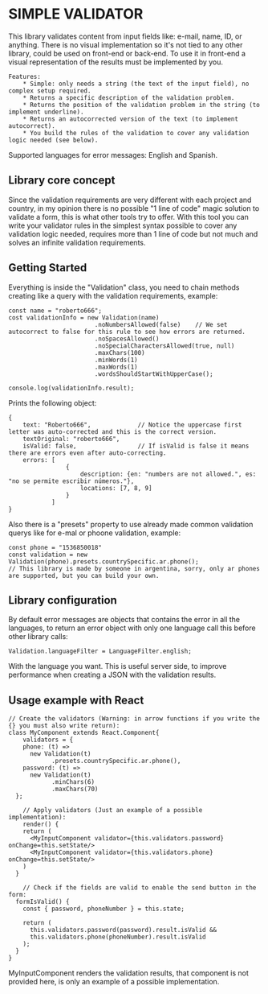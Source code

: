 # SIMPLE VALIDATOR

This library validates content from input fields like: e-mail, name, ID, or anything. 
There is no visual implementation so it's not tied to any other library, could be used on front-end or back-end. To use it in front-end a visual representation of the results must be implemented by you.
```
Features:
    * Simple: only needs a string (the text of the input field), no complex setup required.
    * Returns a specific description of the validation problem.
    * Returns the position of the validation problem in the string (to implement underline).
    * Returns an autocorrected version of the text (to implement autocorrect).
    * You build the rules of the validation to cover any validation logic needed (see below).
```
Supported languages for error messages: English and Spanish.

## Library core concept

Since the validation requirements are very different with each project and country, in my opinion there is no possible "1 line of code" magic solution to validate a form, this is what other tools try to offer.
With this tool you can write your validator rules in the simplest syntax possible to cover any validation logic needed, requires more than 1 line of code but not much and solves an infinite validation requirements.

## Getting Started

Everything is inside the "Validation" class, you need to chain methods creating like a query with the validation requirements, example:

```
const name = "roberto666";
cost validationInfo = new Validation(name)
                        .noNumbersAllowed(false)    // We set autocorrect to false for this rule to see how errors are returned.
                        .noSpacesAllowed()
                        .noSpecialCharactersAllowed(true, null)
                        .maxChars(100)
                        .minWords(1)
                        .maxWords(1)
                        .wordsShouldStartWithUpperCase();

console.log(validationInfo.result);
```

Prints the following object:

```
{
    text: "Roberto666",             // Notice the uppercase first letter was auto-corrected and this is the correct version.
    textOriginal: "roberto666",
    isValid: false,                 // If isValid is false it means there are errors even after auto-correcting.
    errors: [
                {
                    description: {en: "numbers are not allowed.", es: "no se permite escribir números."},
                    locations: [7, 8, 9]
                }
            ]
}
```

Also there is a "presets" property to use already made common validation querys like for e-mal or phoone validation, example:

```
const phone = "1536850018"
const validation = new Validation(phone).presets.countrySpecific.ar.phone();
// This library is made by someone in argentina, sorry, only ar phones are supported, but you can build your own.
```
## Library configuration

By default error messages are objects that contains the error in all the languages, to return an error object with only one language call this before other library calls:

```
Validation.languageFilter = LanguageFilter.english;
```

With the language you want.
This is useful server side, to improve performance when creating a JSON with the validation results.

## Usage example with React

```
// Create the validators (Warning: in arrow functions if you write the {} you must also write return):
class MyComponent extends React.Component{
	validators = {
    phone: (t) =>
      new Validation(t)
    		.presets.countrySpecific.ar.phone(),
    password: (t) =>
      new Validation(t)
    		.minChars(6)
    		.maxChars(70)
  };

	// Apply validators (Just an example of a possible implementation):
	render() {
    return (
      <MyInputComponent validator={this.validators.password} onChange=this.setState/>
      <MyInputComponent validator={this.validators.phone} onChange=this.setState/>
    )
  }

	// Check if the fields are valid to enable the send button in the form:
  formIsValid() {
    const { password, phoneNumber } = this.state;

    return (
      this.validators.password(password).result.isValid &&
      this.validators.phone(phoneNumber).result.isValid
    );
  }
}
```

MyInputComponent renders the validation results, that component is not provided here, is only an example of a possible implementation.